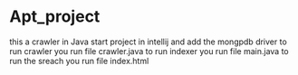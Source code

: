 # Apt_project
this a crawler in Java
start project in intellij and add the mongpdb driver
to run crawler you run file crawler.java
to run indexer you run file main.java
to run the sreach you run file index.html
